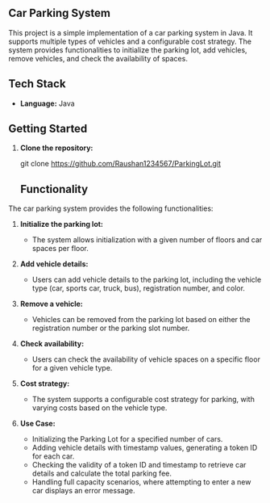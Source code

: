 ## Car Parking System

This project is a simple implementation of a car parking system in Java. It supports multiple types of vehicles and a configurable cost strategy. The system provides functionalities to initialize the parking lot, add vehicles, remove vehicles, and check the availability of spaces.



## Tech Stack

- **Language:** Java




## Getting Started

1. **Clone the repository:**

   git clone https://github.com/Raushan1234567/ParkingLot.git


   ## Functionality

The car parking system provides the following functionalities:

1. **Initialize the parking lot:**
   - The system allows initialization with a given number of floors and car spaces per floor.

2. **Add vehicle details:**
   - Users can add vehicle details to the parking lot, including the vehicle type (car, sports car, truck, bus), registration number, and color.

3. **Remove a vehicle:**
   - Vehicles can be removed from the parking lot based on either the registration number or the parking slot number.

4. **Check availability:**
   - Users can check the availability of vehicle spaces on a specific floor for a given vehicle type.

5. **Cost strategy:**
   - The system supports a configurable cost strategy for parking, with varying costs based on the vehicle type.

6. **Use Case:**
   - Initializing the Parking Lot for a specified number of cars.
   - Adding vehicle details with timestamp values, generating a token ID for each car.
   - Checking the validity of a token ID and timestamp to retrieve car details and calculate the total parking fee.
   - Handling full capacity scenarios, where attempting to enter a new car displays an error message.

